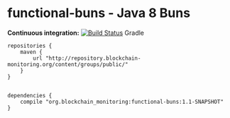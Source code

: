 # functional-buns - Java 8 Buns
**Continuous integration:** [![Build Status](https://travis-ci.org/blockchain-monitoring/functional-buns.svg?branch=master)](https://travis-ci.org/blockchain-monitoring/functional-buns)
Gradle

    repositories {
        maven {
            url "http://repository.blockchain-monitoring.org/content/groups/public/"
        }
    }


    dependencies {
        compile "org.blockchain_monitoring:functional-buns:1.1-SNAPSHOT"
    }
